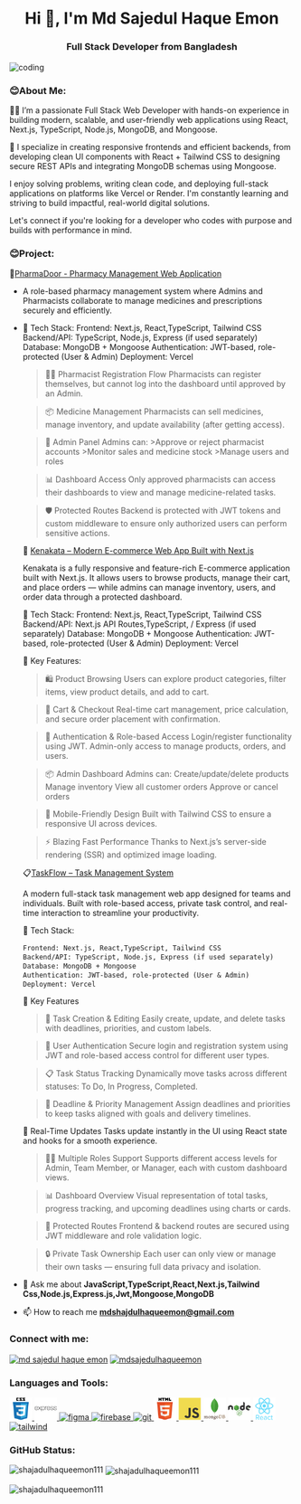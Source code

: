 <h1 align="center">Hi 👋, I'm Md Sajedul Haque Emon</h1>
<h3 align="center"> Full Stack Developer from Bangladesh</h3>
<img align="center" width="1000" height="500" alt="coding" src="https://i.ibb.co/fdNK6gHJ/4ddd4a55-db60-44b5-abb8-3f6e60a18fbc.jpg">

<h3 align="left">😊About Me:</h3>
👨‍💻 I’m a passionate Full Stack Web Developer with hands-on experience in building modern, scalable, and user-friendly web applications using React, Next.js, TypeScript, Node.js, MongoDB, and Mongoose.

🚀 I specialize in creating responsive frontends and efficient backends, from developing clean UI components with React + Tailwind CSS to designing secure REST APIs and integrating MongoDB schemas using Mongoose.

 I enjoy solving problems, writing clean code, and deploying full-stack applications on platforms like Vercel or Render. I'm constantly learning and striving to build   impactful, real-world digital solutions.

Let's connect if you're looking for a developer who codes with purpose and builds with performance in mind.

<h3 align="left">😊Project:</h3>

  🔬[PharmaDoor - Pharmacy Management Web Application](https://pharma-door-frontend.vercel.app/)
- A role-based pharmacy management system where Admins and Pharmacists collaborate to manage medicines and prescriptions securely and efficiently.
- 🚀 Tech Stack:
      Frontend: Next.js, React,TypeScript, Tailwind CSS
      Backend/API: TypeScript, Node.js, Express (if used separately)
      Database: MongoDB + Mongoose
      Authentication: JWT-based, role-protected (User & Admin)
      Deployment: Vercel

  > 🧑‍⚕️ Pharmacist Registration Flow
    Pharmacists can register themselves, but cannot log into the dashboard until approved by an Admin.

  > 📦 Medicine Management
    Pharmacists can sell medicines, manage inventory, and update availability (after getting access).

  > 📜 Admin Panel
       Admins can:
      >Approve or reject pharmacist accounts
      >Monitor sales and medicine stock
      >Manage users and roles

   >📊 Dashboard Access
     Only approved pharmacists can access their dashboards to view and manage medicine-related tasks.

   >🛡️ Protected Routes
     Backend is protected with JWT tokens and custom middleware to ensure only authorized users can perform sensitive actions.

 

   🛒 [Kenakata – Modern E-commerce Web App Built with Next.js](https://my-kenakata-app.vercel.app/user)
  
   Kenakata is a fully responsive and feature-rich E-commerce application built with Next.js. It allows users to browse products, manage their cart, and place orders —    while admins can manage inventory, users, and order data through a protected dashboard.

  🚀 Tech Stack:
      Frontend: Next.js, React,TypeScript, Tailwind CSS
      Backend/API: Next.js API Routes,TypeScript, / Express (if used separately)
      Database: MongoDB + Mongoose
      Authentication: JWT-based, role-protected (User & Admin)
      Deployment: Vercel

  🧩 Key Features:
   >🛍️ Product Browsing
    Users can explore product categories, filter items, view product details, and add to cart.

   >🛒 Cart & Checkout
    Real-time cart management, price calculation, and secure order placement with confirmation.

   >🔐 Authentication & Role-based Access
     Login/register functionality using JWT. Admin-only access to manage products, orders, and users.

   >📦 Admin Dashboard
    Admins can:
    >Create/update/delete products
    >Manage inventory
    >View all customer orders
    >Approve or cancel orders

   >📱 Mobile-Friendly Design
     Built with Tailwind CSS to ensure a responsive UI across devices.

  >⚡ Blazing Fast Performance
     Thanks to Next.js’s server-side rendering (SSR) and optimized image loading.



  📋[TaskFlow – Task Management System](https://my-note-organize-app.vercel.app/)

     A modern full-stack task management web app designed for teams and individuals. Built with role-based access, private task control, and real-time interaction to        streamline your productivity.

    🚀 Tech Stack:

      Frontend: Next.js, React,TypeScript, Tailwind CSS
      Backend/API: TypeScript, Node.js, Express (if used separately)
      Database: MongoDB + Mongoose
      Authentication: JWT-based, role-protected (User & Admin)
      Deployment: Vercel
   🔑 Key Features
     >📝 Task Creation & Editing
      Easily create, update, and delete tasks with deadlines, priorities, and custom labels.

     >👥 User Authentication
      Secure login and registration system using JWT and role-based access control for different user types.

     >📋 Task Status Tracking
       Dynamically move tasks across different statuses: To Do, In Progress, Completed.

     >📆 Deadline & Priority Management
       Assign deadlines and priorities to keep tasks aligned with goals and delivery timelines.

     🔄 Real-Time Updates
      Tasks update instantly in the UI using React state and hooks for a smooth experience.

    >🧑‍💼 Multiple Roles Support
      Supports different access levels for Admin, Team Member, or Manager, each with custom dashboard views.

    >📊 Dashboard Overview
     Visual representation of total tasks, progress tracking, and upcoming deadlines using charts or cards.

    >🔐 Protected Routes
     Frontend & backend routes are secured using JWT middleware and role validation logic.

    >🔒 Private Task Ownership
     Each user can only view or manage their own tasks — ensuring full data privacy and isolation.
     
- 💬 Ask me about **JavaScript,TypeScript,React,Next.js,Tailwind Css,Node.js,Express.js,Jwt,Mongoose,MongoDB**

- 📫 How to reach me **mdshajdulhaqueemon@gmail.com**

<h3 align="left">Connect with me:</h3>
<p align="left">
<a href="https://linkedin.com/in/md sajedul haque emon" target="blank"><img align="center" src="https://raw.githubusercontent.com/rahuldkjain/github-profile-readme-generator/master/src/images/icons/Social/linked-in-alt.svg" alt="md sajedul haque emon" height="30" width="40" /></a>
<a href="https://instagram.com/mdsajedulhaqueemon" target="blank"><img align="center" src="https://raw.githubusercontent.com/rahuldkjain/github-profile-readme-generator/master/src/images/icons/Social/instagram.svg" alt="mdsajedulhaqueemon" height="30" width="40" /></a>
</p>

<h3 align="left">Languages and Tools:</h3>
<p align="left"> <a href="https://www.w3schools.com/css/" target="_blank" rel="noreferrer"> <img src="https://raw.githubusercontent.com/devicons/devicon/master/icons/css3/css3-original-wordmark.svg" alt="css3" width="40" height="40"/> </a> <a href="https://expressjs.com" target="_blank" rel="noreferrer"> <img src="https://raw.githubusercontent.com/devicons/devicon/master/icons/express/express-original-wordmark.svg" alt="express" width="40" height="40"/> </a> <a href="https://www.figma.com/" target="_blank" rel="noreferrer"> <img src="https://www.vectorlogo.zone/logos/figma/figma-icon.svg" alt="figma" width="40" height="40"/> </a> <a href="https://firebase.google.com/" target="_blank" rel="noreferrer"> <img src="https://www.vectorlogo.zone/logos/firebase/firebase-icon.svg" alt="firebase" width="40" height="40"/> </a> <a href="https://git-scm.com/" target="_blank" rel="noreferrer"> <img src="https://www.vectorlogo.zone/logos/git-scm/git-scm-icon.svg" alt="git" width="40" height="40"/> </a> <a href="https://www.w3.org/html/" target="_blank" rel="noreferrer"> <img src="https://raw.githubusercontent.com/devicons/devicon/master/icons/html5/html5-original-wordmark.svg" alt="html5" width="40" height="40"/> </a> <a href="https://developer.mozilla.org/en-US/docs/Web/JavaScript" target="_blank" rel="noreferrer"> <img src="https://raw.githubusercontent.com/devicons/devicon/master/icons/javascript/javascript-original.svg" alt="javascript" width="40" height="40"/> </a> <a href="https://www.mongodb.com/" target="_blank" rel="noreferrer"> <img src="https://raw.githubusercontent.com/devicons/devicon/master/icons/mongodb/mongodb-original-wordmark.svg" alt="mongodb" width="40" height="40"/> </a> <a href="https://nodejs.org" target="_blank" rel="noreferrer"> <img src="https://raw.githubusercontent.com/devicons/devicon/master/icons/nodejs/nodejs-original-wordmark.svg" alt="nodejs" width="40" height="40"/> </a> <a href="https://reactjs.org/" target="_blank" rel="noreferrer"> <img src="https://raw.githubusercontent.com/devicons/devicon/master/icons/react/react-original-wordmark.svg" alt="react" width="40" height="40"/> </a> <a href="https://tailwindcss.com/" target="_blank" rel="noreferrer"> <img src="https://www.vectorlogo.zone/logos/tailwindcss/tailwindcss-icon.svg" alt="tailwind" width="40" height="40"/> </a> </p>

<h3 align="left">GitHub Status:</h3>

<p><img align="left" src="https://github-readme-stats.vercel.app/api/top-langs?username=shajadulhaqueemon111&show_icons=true&locale=en&layout=compact" alt="shajadulhaqueemon111" /></p>

<p>&nbsp;<img align="center" src="https://github-readme-stats.vercel.app/api?username=shajadulhaqueemon111&show_icons=true&locale=en" alt="shajadulhaqueemon111" /></p>

<p><img align="center" src="https://github-readme-streak-stats.herokuapp.com/?user=shajadulhaqueemon111&" alt="shajadulhaqueemon111" /></p>


